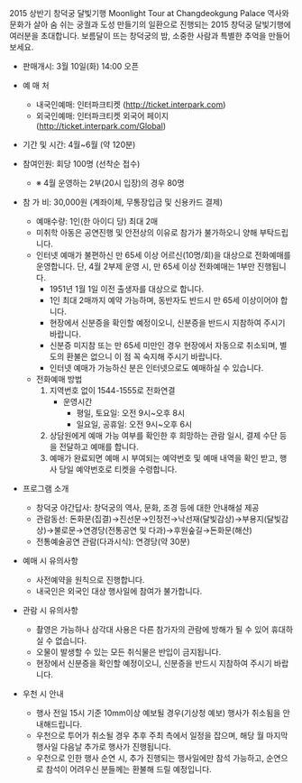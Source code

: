 2015 상반기 창덕궁 달빛기행 Moonlight Tour at Changdeokgung Palace
역사와 문화가 살아 숨 쉬는 궁궐과 도성 만들기의 일환으로 진행되는 2015 창덕궁 달빛기행에 여러분을 초대합니다. 보름달이 뜨는 창덕궁의 밤, 소중한 사람과 특별한 추억을 만들어 보세요.

- 판매개시: 3월 10일(화) 14:00 오픈
- 예 매 처
  - 내국인예매: 인터파크티켓 (http://ticket.interpark.com)
  - 외국인예매: 인터파크티켓 외국어 페이지 (http://ticket.interpark.com/Global)
- 기간 및 시간: 4월~6월 (약 120분)
- 참여인원: 회당 100명 (선착순 접수)
  - ※ 4월 운영하는 2부(20시 입장)의 경우 80명
- 참 가 비: 30,000원 (계좌이체, 무통장입금 및 신용카드 결제)
  - 예매수량: 1인(한 아이디 당) 최대 2매
  - 미취학 아동은 공연진행 및 안전상의 이유로 참가가 불가하오니 양해 부탁드립니다.
  - 인터넷 예매가 불편하신 만 65세 이상 어르신(10명/회)을 대상으로 전화예매를 운영합니다. 단, 4월 2부제 운영 시, 만 65세 이상 전화예매는 1부만 진행됩니다.
    - 1951년 1월 1일 이전 출생자를 대상으로 합니다.
    - 1인 최대 2매까지 예약 가능하며, 동반자도 반드시 만 65세 이상이어야 합니다.
    - 현장에서 신분증을 확인할 예정이오니, 신분증을 반드시 지참하여 주시기 바랍니다.
    - 신분증 미지참 또는 만 65세 미만인 경우 현장에서 자동으로 취소되며, 별도의 환불은 없으니 이 점 꼭 숙지해 주시기 바랍니다.
    - 인터넷 예매가 가능하신 분은 인터넷으로도 예매하실 수 있습니다.
  - 전화예매 방법
    1. 지역번호 없이 1544-1555로 전화연결
       - 운영시간
         - 평일, 토요일: 오전 9시~오후 8시
         - 일요일, 공휴일: 오전 9시~오후 6시
    2. 상담원에게 예매 가능 여부를 확인한 후 희망하는 관람 일시, 결제 수단 등을 전달하고 예매를 합니다.
    3. 예매가 완료되면 예매 시 부여되는 예약번호 및 예매 내역을 확인 받고, 행사 당일 예약번호로 티켓을 수령합니다.

- 프로그램 소개
  - 창덕궁 야간답사: 창덕궁의 역사, 문화, 조경 등에 대한 안내해설 제공
  - 관람동선: 돈화문(집결)→진선문→인정전→낙선재(달빛감상)→부용지(달빛감상)→불로문→연경당(전통공연 및 다과)→후원숲길→돈화문(해산)
  - 전통예술공연 관람(다과시식): 연경당(약 30분)

- 예매 시 유의사항
  - 사전예약을 원칙으로 진행합니다.
  - 내국인은 외국인 대상 행사일에 참여가 불가합니다.

- 관람 시 유의사항
  - 촬영은 가능하나 삼각대 사용은 다른 참가자의 관람에 방해가 될 수 있어 휴대하실 수 없습니다.
  - 오물이 발생할 수 있는 모든 취식물은 반입이 금지됩니다.
  - 현장에서 신분증을 확인할 예정이오니, 신분증을 반드시 지참하여 주시기 바랍니다.

- 우천 시 안내
  - 행사 전일 15시 기준 10mm이상 예보될 경우(기상청 예보) 행사가 취소됨을 안내해드립니다.
  - 우천으로 투어가 취소될 경우 추후 주최 측에서 일정을 잡으며, 해당 월 마지막 행사일 다음날 추가로 행사가 진행됩니다.
  - 우천으로 인한 행사 순연 시, 추가 진행되는 행사일에만 참석 가능하고, 순연으로 참석이 어려우신 분들께는 환불해 드릴 예정입니다.